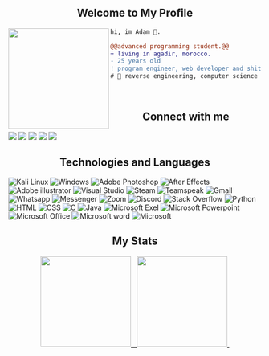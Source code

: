 <h2 align="center">Welcome to My Profile</h2>
<img align="left" height="200" src="https://media.giphy.com/media/ao9DUiTKH60XS/giphy.gif"/>

```diff
hi, im Adam 🔮.

@@advanced programming student.@@
+ living in agadir, morocco.
- 25 years old
! program engineer, web developer and shitposter
# 📖 reverse engineering, computer science
```
<br>
<h2 align="center">Connect with me</h2>
 
[<img src="https://img.shields.io/badge/linkedin-000000.svg?&style=for-the-badge&logo=linkedin&logoColor=white" />](https://www.linkedin.com/in/IsratIJK/) [<img src = "https://img.shields.io/badge/twitter-000000.svg?&style=for-the-badge&logo=twitter&logoColor=white">](https://twitter.com/IsratIJK/) [<img src="https://img.shields.io/badge/Instagram-000000?style=for-the-badge&logo=instagram&logoColor=white" />](https://www.linkedin.com/in/IsratIJK/) [<img src="https://img.shields.io/badge/Facebook-000000?style=for-the-badge&logo=facebook&logoColor=white" />](https://www.linkedin.com/in/IsratIJK/) [<img src="https://img.shields.io/badge/-LeKaizo.com-000000?style=for-the-badge&logo=Google-Chrome&logoColor=white" />](https://www.linkedin.com/in/IsratIJK/)


<h2 align="center">Technologies and Languages</h2>

![Kali Linux](https://img.shields.io/badge/kalilinux-000000?style=for-the-badge&logo=kalilinux&logoColor=white)
![Windows](https://img.shields.io/badge/windows-000000?style=for-the-badge&logo=windows&logoColor=white)
![Adobe Photoshop](https://img.shields.io/badge/Adobe%20Photoshop-000000?style=for-the-badge&logo=Adobe%20Photoshop&logoColor=white)
![After Effects](https://img.shields.io/badge/After%20Effects-000000?style=for-the-badge&logo=adobeAfterEffects&logoColor=white)
![Adobe illustrator](https://img.shields.io/badge/Adobe%20Illustrator-000000?style=for-the-badge&logo=Adobe%20Illustrator&logoColor=white)
![Visual Studio](https://img.shields.io/badge/visual%20studio-000000?style=for-the-badge&logo=visual%20studio&logoColor=white)
![Steam](https://img.shields.io/badge/steam-000000?style=for-the-badge&logo=steam&logoColor=white)
![Teamspeak](https://img.shields.io/badge/teamspeak-000000?style=for-the-badge&logo=teamspeak&logoColor=white)
![Gmail](https://img.shields.io/badge/Gmail-000000?style=for-the-badge&logo=gmail&logoColor=white)
![Whatsapp](https://img.shields.io/badge/WhatsApp-000000?style=for-the-badge&logo=whatsapp&logoColor=white)
![Messenger](https://img.shields.io/badge/Messenger-000000?style=for-the-badge&logo=messenger&logoColor=white)
![Zoom](https://img.shields.io/badge/Zoom-000000?style=for-the-badge&logo=zoom&logoColor=white)
![Discord](https://img.shields.io/badge/Discord-000000?style=for-the-badge&logo=discord&logoColor=white)
![Stack Overflow](https://img.shields.io/badge/Stack_Overflow-000000?style=for-the-badge&logo=stack-overflow&logoColor=white)
![Python](https://img.shields.io/badge/Python-000000?style=for-the-badge&logo=python&logoColor=white)
![HTML](https://img.shields.io/badge/HTML-000000?style=for-the-badge&logo=html5&logoColor=white)
![CSS](https://img.shields.io/badge/CSS-000000?&style=for-the-badge&logo=css3&logoColor=white)
![C](https://img.shields.io/badge/C-000000?style=for-the-badge&logo=c&logoColor=white)
![Java](https://img.shields.io/badge/Java-000000?style=for-the-badge&logo=java&logoColor=white)
![Microsoft Exel](https://img.shields.io/badge/Microsoft_Excel-000000?style=for-the-badge&logo=microsoft-excel&logoColor=white)
![Microsoft Powerpoint](https://img.shields.io/badge/Microsoft_PowerPoint-000000?style=for-the-badge&logo=microsoft-powerpoint&logoColor=white)
![Microsoft Office](https://img.shields.io/badge/Microsoft_Office-000000?style=for-the-badge&logo=microsoft-office&logoColor=white)
![Microsoft word](https://img.shields.io/badge/Microsoft_Word-000000?style=for-the-badge&logo=microsoft-word&logoColor=white)
![Microsoft](https://img.shields.io/badge/Microsoft-000000?style=for-the-badge&logo=microsoft&logoColor=white)

<h2 align="center">My Stats</h2>

<p align="center">
<a href="https://github.com/stardust0x147">
<img height="180em" src="https://github-readme-stats-eight-theta.vercel.app/api?username=AVS1508&show_icons=true&theme=algolia&include_all_commits=true&count_private=true"/>&nbsp&nbsp&nbsp<img height="180em" src="https://github-readme-stats-eight-theta.vercel.app/api/top-langs/?username=AVS1508&layout=compact&langs_count=8&theme=algolia"/>
<img src"https://github.com/stardust0x147/Iron-Dome"/>
</a>
</p>



